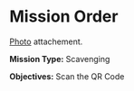 # Mission Order

[Photo](Heating_hobbits.jpg) attachement.

**Mission Type:** Scavenging

**Objectives:** Scan the QR Code

